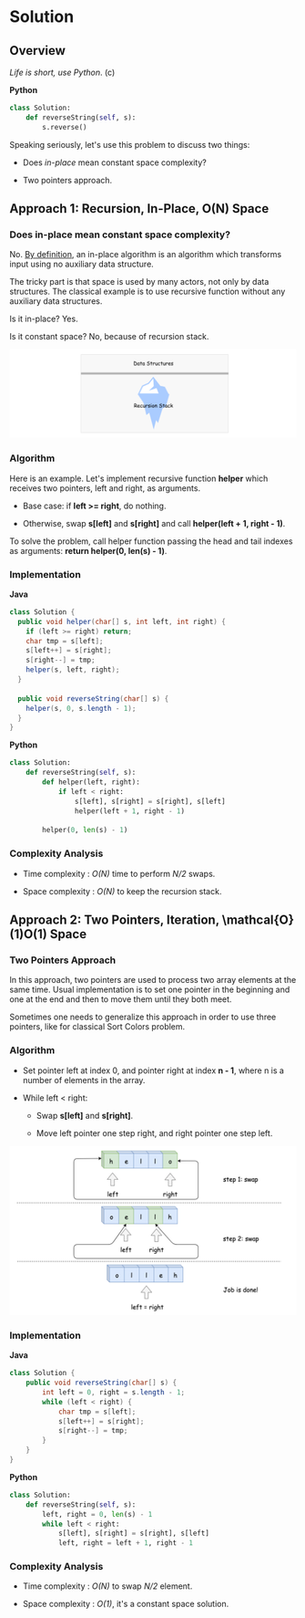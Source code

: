 # Solution
## Overview
*Life is short, use Python*. (c)

**Python**
```python
class Solution:
    def reverseString(self, s):
        s.reverse()
```

Speaking seriously, let's use this problem to discuss two things:

* Does *in-place* mean constant space complexity?

* Two pointers approach.

## Approach 1: Recursion, In-Place, O(N) Space
### Does in-place mean constant space complexity?

No. [By definition](https://en.wikipedia.org/wiki/In-place_algorithm), an in-place algorithm is an algorithm which transforms input using no auxiliary data structure.

The tricky part is that space is used by many actors, not only by data structures. The classical example is to use recursive function without any auxiliary data structures.

Is it in-place? Yes.

Is it constant space? No, because of recursion stack.

![Ex1](images/stack2.png)

### Algorithm

Here is an example. Let's implement recursive function **helper** which receives two pointers, left and right, as arguments.

* Base case: if **left >= right**, do nothing.

* Otherwise, swap **s[left]** and **s[right]** and call **helper(left + 1, right - 1)**.

To solve the problem, call helper function passing the head and tail indexes as arguments: **return helper(0, len(s) - 1)**.

### Implementation

**Java**
```java
class Solution {
  public void helper(char[] s, int left, int right) {
    if (left >= right) return;
    char tmp = s[left];
    s[left++] = s[right];
    s[right--] = tmp;
    helper(s, left, right);
  }

  public void reverseString(char[] s) {
    helper(s, 0, s.length - 1);
  }
}
```

**Python**
```python
class Solution:
    def reverseString(self, s):
        def helper(left, right):
            if left < right:
                s[left], s[right] = s[right], s[left]
                helper(left + 1, right - 1)

        helper(0, len(s) - 1)
```

### Complexity Analysis

* Time complexity : *O(N)* time to perform *N/2* swaps.

* Space complexity : *O(N)* to keep the recursion stack.

## Approach 2: Two Pointers, Iteration, \mathcal{O}(1)O(1) Space
### Two Pointers Approach

In this approach, two pointers are used to process two array elements at the same time. Usual implementation is to set one pointer in the beginning and one at the end and then to move them until they both meet.

Sometimes one needs to generalize this approach in order to use three pointers, like for classical Sort Colors problem.

### Algorithm

* Set pointer left at index 0, and pointer right at index **n - 1**, where n is a number of elements in the array.

* While left < right:

    * Swap **s[left]** and **s[right]**.

    * Move left pointer one step right, and right pointer one step left.

![Ex2](images/two.png)

### Implementation

**Java**
```java
class Solution {
    public void reverseString(char[] s) {
        int left = 0, right = s.length - 1;
        while (left < right) {
            char tmp = s[left];
            s[left++] = s[right];
            s[right--] = tmp;
        }
    }
}
```

**Python**
```python
class Solution:
    def reverseString(self, s):
        left, right = 0, len(s) - 1
        while left < right:
            s[left], s[right] = s[right], s[left]
            left, right = left + 1, right - 1
```

### Complexity Analysis

* Time complexity : *O(N)* to swap *N/2* element.

* Space complexity : *O(1)*, it's a constant space solution.